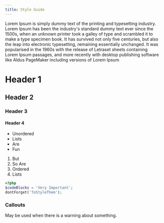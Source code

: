 ```yaml
---
title: Style Guide
---
```

Lorem Ipsum is simply dummy text of the printing and typesetting industry. Lorem Ipsum has been the industry's standard dummy text ever since the 1500s, when an unknown printer took a galley of type and scrambled it to make a type specimen book. It has survived not only five centuries, but also the leap into electronic typesetting, remaining essentially unchanged. It was popularised in the 1960s with the release of Letraset sheets containing Lorem Ipsum passages, and more recently with desktop publishing software like Aldus PageMaker including versions of Lorem Ipsum

# Header 1
## Header 2
### Header 3
#### Header 4

* Unordered
* Lists
* Are
* Fun


1. But
2. So Are
3. Ordered
4. Lists

```php
<?php
$codeBlocks = 'Very Important';
dontForget('ToStyleThem');
```

<div class="callout warning">
  <h3>Callouts</h3>
  <p>May be used when there is a warning about something.</p>
</div>